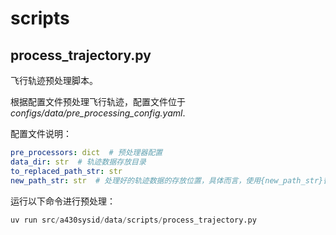 # scripts

## process_trajectory.py

飞行轨迹预处理脚本。

根据配置文件预处理飞行轨迹，配置文件位于 *configs/data/pre_processing_config.yaml*.

配置文件说明：

```yaml
pre_processors: dict  # 预处理器配置
data_dir: str  # 轨迹数据存放目录
to_replaced_path_str: str
new_path_str: str  # 处理好的轨迹数据的存放位置，具体而言，使用{new_path_str}替换掉{data_dir}中的{to_replaced_path_str}
```

运行以下命令进行预处理：

```python
uv run src/a430sysid/data/scripts/process_trajectory.py 
```

